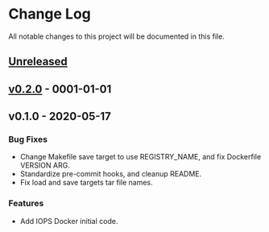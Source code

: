# Change Log

All notable changes to this project will be documented in this file.

<a name="unreleased"></a>
## [Unreleased]



<a name="v0.2.0"></a>
## [v0.2.0] - 0001-01-01



<a name="v0.1.0"></a>
## v0.1.0 - 2020-05-17
### Bug Fixes
- Change Makefile save target to use REGISTRY_NAME, and fix Dockerfile VERSION ARG.
- Standardize pre-commit hooks, and cleanup README.
- Fix load and save targets tar file names.

### Features
- Add IOPS Docker initial code.


[Unreleased]: https://github.com/tool-dockers/docker-iops/compare/v0.2.0...HEAD
[v0.2.0]: https://github.com/tool-dockers/docker-iops/compare/v0.1.0...v0.2.0
